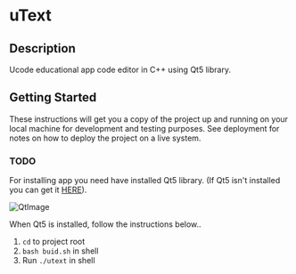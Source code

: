 # uText

## Description

Ucode educational app code editor in C++ using Qt5 library.

## Getting Started

These instructions will get you a copy of the project up and running on your local machine for development and testing purposes.
See deployment for notes on how to deploy the project on a live system.

### TODO

For installing app you need have installed Qt5 library.
(If Qt5 isn't installed you can get it [HERE](https://www.qt.io)).

![QtImage](https://upload.wikimedia.org/wikipedia/commons/thumb/0/0b/Qt_logo_2016.svg/1200px-Qt_logo_2016.svg.png)

When Qt5 is installed, follow the instructions below..

1. `cd` to project root
2. `bash buid.sh` in shell
3. Run `./utext` in shell
